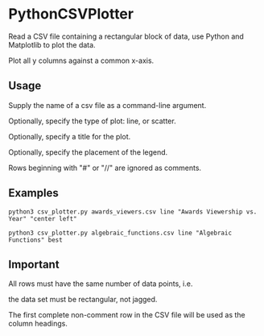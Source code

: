 # PythonCSVPlotter

Read a CSV file containing a rectangular block of data, use Python and Matplotlib to plot the data.

Plot all y columns against a common x-axis.


## Usage      
  
Supply the name of a csv file as a command-line argument.

Optionally, specify the type of plot: line, or scatter.

Optionally, specify a title for the plot.

Optionally, specify the placement of the legend.

Rows beginning with "#" or "//" are ignored as comments.

## Examples

`python3 csv_plotter.py awards_viewers.csv line "Awards Viewership vs. Year" "center left"`

`python3 csv_plotter.py algebraic_functions.csv line "Algebraic Functions" best`

## Important    

All rows must have the same number of data points, i.e.

the data set must be rectangular, not jagged.

The first complete non-comment row in the CSV file will be used as the column headings.